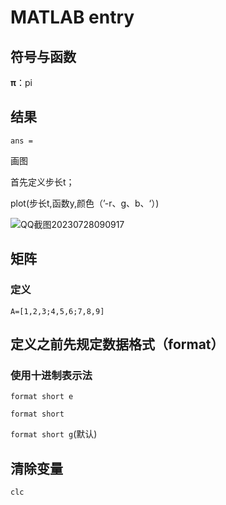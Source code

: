 # MATLAB entry

## 符号与函数

**π**：pi

## 结果

`ans =`

画图

首先定义步长t；

plot(步长t,函数y,颜色（’-r、g、b、‘）)

![QQ截图20230728090917](![1690507744638](image/MATLABentry/1690507744638.png))

## 矩阵

### 定义

`A=[1,2,3;4,5,6;7,8,9]`

## 定义之前先规定数据格式（format）

### 使用十进制表示法

`format short e`

`format short`

`format short g`(默认)

## 清除变量

`clc`
